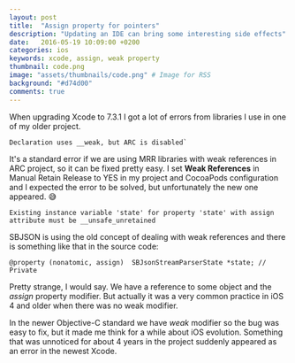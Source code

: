 ```yaml
---
layout: post
title:  "Assign property for pointers"
description: "Updating an IDE can bring some interesting side effects"
date:   2016-05-19 10:09:00 +0200
categories: ios
keywords: xcode, assign, weak property
thumbnail: code.png
image: "assets/thumbnails/code.png" # Image for RSS
background: "#d74d00"
comments: true
---
```


When upgrading Xcode to 7.3.1 I got a lot of errors from libraries I use in one of my older project.

```
Declaration uses __weak, but ARC is disabled`
```

It's a standard error if we are using MRR libraries with weak references in ARC project, so it can be fixed pretty easy. I set **Weak References** in Manual Retain Release to YES in my project and CocoaPods configuration and I expected the error to be solved, but unfortunately the new one appeared. 😅

```
Existing instance variable 'state' for property 'state' with assign attribute must be __unsafe_unretained
```

SBJSON is using the old concept of dealing with weak references and there is something like that in the source code:

```objc
@property (nonatomic, assign)  SBJsonStreamParserState *state; // Private
```

Pretty strange, I would say. We have a reference to some object and the *assign* property modifier. But actually it was a very common practice in iOS 4 and older when there was no weak modifier.

In the newer Objective-C standard we have *weak* modifier so the bug was easy to fix, but it made me think for a while about iOS evolution. Something that was unnoticed for about 4 years in the project suddenly appeared as an error in the newest Xcode.